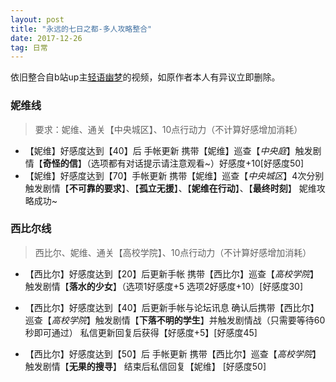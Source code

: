 ```yaml
---
layout: post
title: "永远的七日之都-多人攻略整合"
date: 2017-12-26
tag: 日常
---   
```


依旧整合自b站up主[轻语幽梦](http://space.bilibili.com/9244025/#/)的视频，如原作者本人有异议立即删除。        

### 妮维线       

> 要求：妮维、通关【中央城区】、10点行动力（不计算好感增加消耗）      
- 【妮维】好感度达到【40】后 手帐更新 携带【妮维】巡查【*中央庭*】触发剧情【**奇怪的信**】（选项都有对话提示请注意观看~）好感度+10[好感度50]        
- 【妮维】好感度达到【70】手帐更新 携带【妮维】巡查【*中央城区*】4次分别触发剧情【**不可靠的要求**】、【**孤立无援**】、【**妮维在行动**】、【**最终时刻**】 妮维攻略成功~      

### 西比尔线        

> 西比尔、妮维、通关【高校学院】、10点行动力（不计算好感增加消耗）     

- 【西比尔】好感度达到【20】后更新手帐 携带【西比尔】巡查【*高校学院*】触发剧情【**落水的少女**】（选项1好感度+5 选项2好感度+10）[好感度30]       

- 【西比尔】好感度达到【40】后更新手帐与论坛讯息 确认后携带【西比尔】巡查【*高校学院*】触发剧情【**下落不明的学生**】并触发剧情战（只需要等待60秒即可通过） 私信更新回复后获得【好感度+5】[好感度45]        
- 【西比尔】好感度达到【50】后 手帐更新 携带【西比尔】巡查【*高校学院*】触发剧情【**无果的搜寻**】 结束后私信回复【妮维】 [好感度50]     


